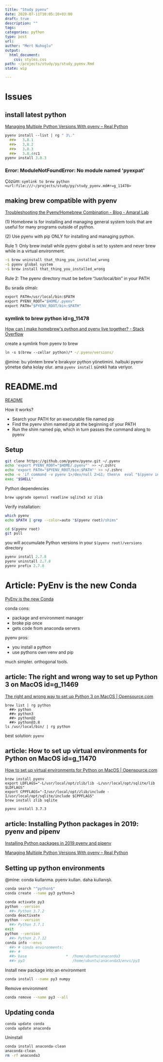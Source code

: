 ```yaml
---
title: "Study pyenv"
date: 2020-07-11T10:05:10+03:00 
draft: true
description: ""
tags:
categories: python
type: post
url:
author: "Mert Nuhoglu"
output:
  html_document:
    css: styles.css
path: ~/projects/study/py/study_pyenv.Rmd
state: wip

---
```


# Issues

## install latest python

[Managing Multiple Python Versions With pyenv – Real Python](https://realpython.com/intro-to-pyenv/#using-pyenv-to-install-python)

```clojure
pyenv install --list | rg " 3\."
  ##>   3.8.1
  ##>   3.8.2
  ##>   3.8.3
  ##>   3.8.4rc1
pyenv install 3.8.3
```

### Error: ModuleNotFoundError: No module named 'pyexpat'

Çözüm: `symlink to brew python  <url:file:///~/projects/study/py/study_pyenv.md#r=g_11478>`

## making brew compatible with pyenv

[Troubleshooting the Pyenv/Homebrew Combination - Blog - Amaral Lab](https://amaral.northwestern.edu/blog/troubleshooting-pyenv)

(1) Homebrew is for installing and managing general system tools that are useful for many programs outside of python. 

(2) Use pyenv with pip ONLY for installing and managing python.

Rule 1: Only brew install while pyenv global is set to system and never brew while in a virtual environment.

```clojure
~$ brew uninstall that_thing_you_installed_wrong
~$ pyenv global system
~$ brew install that_thing_you_installed_wrong
```

Rule 2: The pyenv directory must be before “/usr/local/bin” in your PATH

Bu sırada olmalı:

```clojure
export PATH=/usr/local/bin:$PATH
export PYENV_ROOT="$HOME/.pyenv"
export PATH="$PYENV_ROOT/bin:$PATH"
```

### symlink to brew python  id=g_11478

[How can I make homebrew's python and pyenv live together? - Stack Overflow](https://stackoverflow.com/questions/30499795/how-can-i-make-homebrews-python-and-pyenv-live-together)

create a symlink from pyenv to brew

```clojure
ln -s $(brew --cellar python)/* ~/.pyenv/versions/
```

@mine: bu yöntem brew'e bırakıyor python yönetimini. halbuki pyenv yönetse daha kolay olur. ama `pyenv install` sürekli hata veriyor.

# README.md

[README](https://github.com/pyenv/pyenv)

How it works?

- Search your PATH for an executable file named pip
- Find the pyenv shim named pip at the beginning of your PATH
- Run the shim named pip, which in turn passes the command along to pyenv

## Setup

```bash
git clone https://github.com/pyenv/pyenv.git ~/.pyenv
echo 'export PYENV_ROOT="$HOME/.pyenv"' >> ~/.zshrc
echo 'export PATH="$PYENV_ROOT/bin:$PATH"' >> ~/.zshrc
echo -e 'if command -v pyenv 1>/dev/null 2>&1; then\n  eval "$(pyenv init -)"\nfi' >> ~/.zshrc
exec "$SHELL"
```

Python dependencies

```bash
brew upgrade openssl readline sqlite3 xz zlib
```

Verify installation:

```bash
which pyenv
echo $PATH | grep --color=auto "$(pyenv root)/shims"
```

```bash
cd $(pyenv root)
git pull
```

you will accumulate Python versions in your `$(pyenv root)/versions` directory

```clojure
pyenv install 2.7.8
pyenv uninstall 2.7.8
pyenv prefix 2.7.8
```

# Article: PyEnv is the new Conda

[PyEnv is the new Conda](https://bastibe.de/2017-11-20-pyenv.html)

conda cons:

- package and environment manager
- broke pip once
- gets code from anaconda servers

pyenv pros:

- you install a python
- use pythons own venv and pip

much simpler. orthogonal tools. 

## article: The right and wrong way to set up Python 3 on MacOS  id=g_11469

[The right and wrong way to set up Python 3 on MacOS | Opensource.com](https://opensource.com/article/19/5/python-3-default-mac)

``` 
brew list | rg python
  ##> python
  ##> python3
  ##> python@2
  ##> python@3.8
ls /usr/local/bin/ | rg python
``` 

best solution: `pyenv`

## article: How to set up virtual environments for Python on MacOS  id=g_11470

[How to set up virtual environments for Python on MacOS | Opensource.com](https://opensource.com/article/19/6/python-virtual-environments-mac)

``` 
brew install pyenv
export LDFLAGS="-L/usr/local/opt/zlib/lib -L/usr/local/opt/sqlite/lib $LDFLAGS"
export CPPFLAGS="-I/usr/local/opt/zlib/include -I/usr/local/opt/sqlite/include $CPPFLAGS"
brew install zlib sqlite
``` 

``` 
pyenv install 3.7.3
``` 

## article: Installing Python packages in 2019: pyenv and pipenv

[Installing Python packages in 2019 pyenv and pipenv](https://gioele.io/pyenv-pipenv)

[Managing Multiple Python Versions With pyenv – Real Python](https://realpython.com/intro-to-pyenv/)

## Setting up python environments 

@mine: conda kullanma. pyenv kullan. daha kullanışlı.

``` bash
conda search "^python$"
conda create --name py3 python=3
``` 

``` bash
conda activate py3
python --version
  ##> Python 3.7.2
conda deactivate 
python --version
  ##> Python 3.7.1
exit
python --version
  ##> Python 2.7.12
conda info --envs
  ##> # conda environments:
  ##> #
  ##> base                  *  /home/ubuntu/anaconda3
  ##> py3                      /home/ubuntu/anaconda3/envs/py3

``` 

Install new package into an environment

``` bash
conda install --name py3 numpy
``` 

Remove environment

``` bash
conda remove --name py3 --all
``` 

## Updating conda

``` bash
conda update conda
conda update anaconda
``` 

Uninstall

``` bash
conda install anaconda-clean
anaconda-clean
rm -rf anaconda3
``` 

